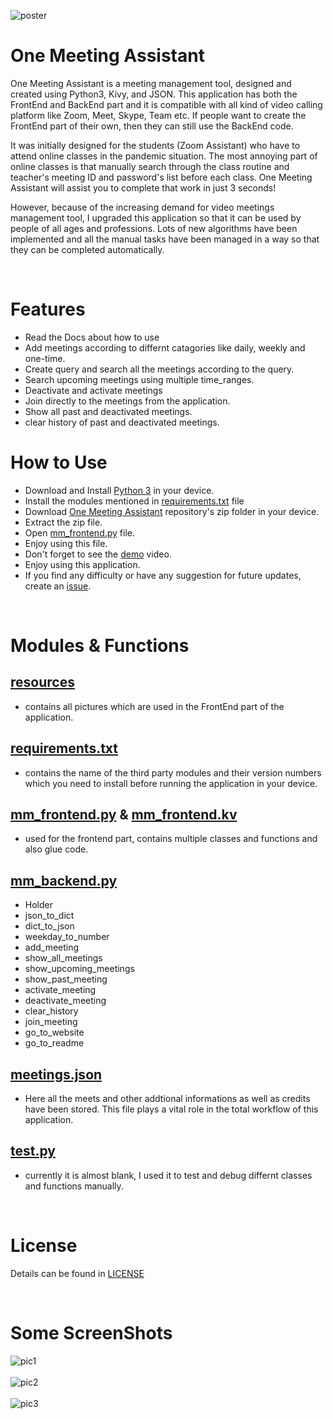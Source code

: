 ![poster](resources/poster.jpg)
# One Meeting Assistant
One Meeting Assistant is a meeting management tool, designed and created using Python3, Kivy, and JSON. This application has both the FrontEnd and BackEnd part and it is compatible with all kind of video calling platform like Zoom, Meet, Skype, Team etc. If people want to create the FrontEnd part of their own, then they can still use the BackEnd code. 

It was initially designed for the students (Zoom Assistant) who have to attend online classes in the pandemic situation. The most annoying part of online classes is that manually search through the class routine and teacher's meeting ID and password's list before each class. One Meeting Assistant will assist you to complete that work in just 3 seconds!

However, because of the increasing demand for video meetings management tool, I upgraded this application so that it can be used by people of all ages and professions. Lots of new algorithms have been implemented and all the manual tasks have been managed in a way so that they can be completed automatically. 

<br>

# Features
* Read the Docs about how to use
* Add meetings according to differnt catagories like daily, weekly and one-time.
* Create query and search all the meetings according to the query.
* Search upcoming meetings using multiple time_ranges.
* Deactivate and activate meetings
* Join directly to the meetings from the application.
* Show all past and deactivated meetings.
* clear history of past and deactivated meetings.

# How to Use
* Download and Install [Python 3](https://www.python.org/downloads/) in your device.
* Install the modules mentioned in [requirements.txt](requirements.txt) file
* Download [One Meeting Assistant](https://codeload.github.com/ahammadshawki8/One-Meeting-Assistant/zip/main) repository's zip folder in your device.
* Extract the zip file.
* Open [mm_frontend.py](mm_frontend.py) file.
* Enjoy using this file.
* Don't forget to see the [demo]() video.
* Enjoy using this application.
* If you find any difficulty or have any suggestion for future updates, create an [issue](https://github.com/ahammadshawki8/One-Meeting-Assistant/issues).

<br>

# Modules & Functions
## [resources](resources)
- contains all pictures which are used in the FrontEnd part of the application.
## [requirements.txt](requirements.txt)
- contains the name of the third party modules and their version numbers which you need to install before running the application in your device.
## [mm_frontend.py](mm_frontend.py) & [mm_frontend.kv](mm_frontend.kv)
- used for the frontend part, contains multiple classes and functions and also glue code.
## [mm_backend.py](mm_backend.py)
- Holder
- json_to_dict
- dict_to_json
- weekday_to_number
- add_meeting
- show_all_meetings
- show_upcoming_meetings
- show_past_meeting
- activate_meeting
- deactivate_meeting
- clear_history
- join_meeting
- go_to_website
- go_to_readme
## [meetings.json](meetings.json)
- Here all the meets and other addtional informations as well as credits have been stored. This file plays a vital role in the total workflow of this application.
## [test.py](test.py)
- currently it is almost blank, I used it to test and debug differnt classes and functions manually.

<br>

# License
Details can be found in [LICENSE](LICENSE)


<br>

# Some ScreenShots
![pic1](readme_pictures/pic1.png)
<br><br>
![pic2](readme_pictures/pic2.png)
<br><br>
![pic3](readme_pictures/pic3.png)
<br><br>